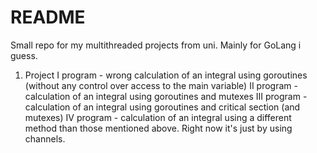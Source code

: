 # README

Small repo for my multithreaded projects from uni. Mainly for GoLang i guess.

1. Project
	I program - wrong calculation of an integral using goroutines (without any control over access to the main variable)
	II program - calculation of an integral using goroutines and mutexes
	III program - calculation of an integral using goroutines and critical section (and mutexes)
	IV program - calculation of an integral using a different method than those mentioned above. Right now it's just by using channels.